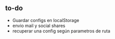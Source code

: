 ## to-do
- Guardar configs en localStorage
- envio mail y social shares
- recuperar una config según parametros de ruta
